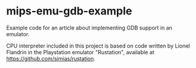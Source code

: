 # mips-emu-gdb-example
Example code for an article about implementing GDB support in an emulator.

CPU interpreter included in this project is based on code written by Lionel Flandrin
in the Playstation emulator "Rustation", available at https://github.com/simias/rustation.
